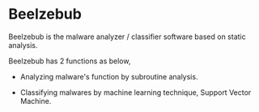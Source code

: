 Beelzebub
=========

Beelzebub is the malware analyzer / classifier software based on static analysis.

Beelzebub has 2 functions as below,

- Analyzing malware's function by subroutine analysis.

- Classifying malwares by machine learning technique, Support Vector Machine.

